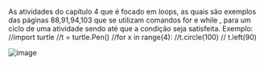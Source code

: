 As atividades do capítulo 4 que é focado em loops, as quais são exemplos das páginas 88,91,94,103 que se utilizam comandos for e while , para um ciclo de uma atividade sendo até que a condição seja satisfeita. 
Exemplo:
//import turtle
//t = turtle.Pen()
//for x in range(4):
  //t.circle(100)
   // t.left(90)



   
![image](https://github.com/user-attachments/assets/03199e3d-dd02-4f4d-a414-59fa4170a9ca)
